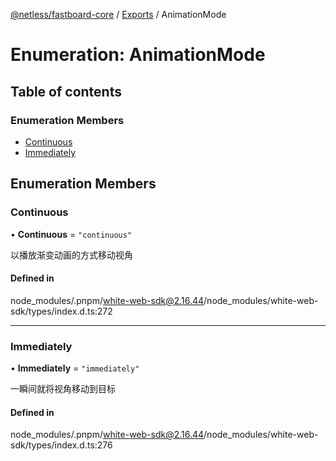 [@netless/fastboard-core](../README.md) / [Exports](../modules.md) / AnimationMode

# Enumeration: AnimationMode

## Table of contents

### Enumeration Members

- [Continuous](AnimationMode.md#continuous)
- [Immediately](AnimationMode.md#immediately)

## Enumeration Members

### Continuous

• **Continuous** = ``"continuous"``

以播放渐变动画的方式移动视角

#### Defined in

node_modules/.pnpm/white-web-sdk@2.16.44/node_modules/white-web-sdk/types/index.d.ts:272

___

### Immediately

• **Immediately** = ``"immediately"``

一瞬间就将视角移动到目标

#### Defined in

node_modules/.pnpm/white-web-sdk@2.16.44/node_modules/white-web-sdk/types/index.d.ts:276
